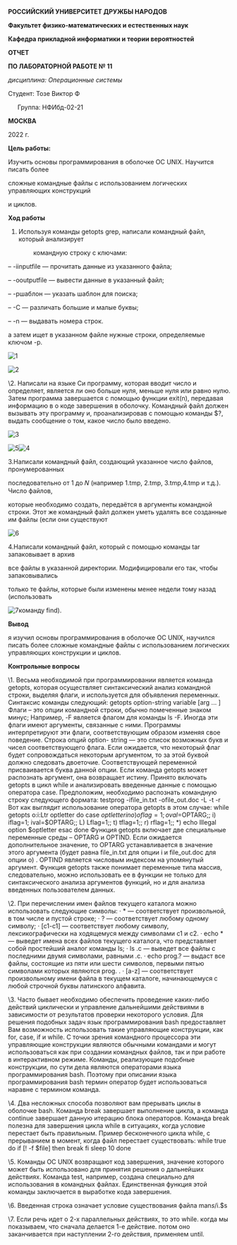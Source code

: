 ﻿**РОССИЙСКИЙ УНИВЕРСИТЕТ ДРУЖБЫ НАРОДОВ**

**Факультет физико-математических и естественных наук**

**Кафедра прикладной информатики и теории вероятностей**





**ОТЧЕТ** 

**ПО ЛАБОРАТОРНОЙ РАБОТЕ № 	11**

*дисциплина:	Операционные системы*	 









Студент:   Тозе Виктор Ф                                  

`	`Группа: НФИбд-02-21                                      







**МОСКВА**

2022	 г.

**Цель работы:**

Изучить основы программирования в оболочке ОС UNIX. Научится писать более

сложные командные файлы с использованием логических управляющих конструкций

и циклов.

**Ход работы**

1. Используя команды getopts grep, написали командный файл, который анализирует

`        `командную строку с ключами:

– -iinputfile — прочитать данные из указанного файла;

– -ooutputfile — вывести данные в указанный файл;

– -pшаблон — указать шаблон для поиска;

– -C — различать большие и малые буквы;

– -n — выдавать номера строк.

а затем ищет в указанном файле нужные строки, определяемые ключом -p.

![](1.png "1")









![](2.png "2")














\2. Написали на языке Си программу, которая вводит число и определяет, является ли оно больше нуля, меньше нуля или равно нулю. Затем программа завершается с помощью функции exit(n), передавая информацию в о коде завершения в оболочку. Командный файл должен вызывать эту программу и, проанализировав с помощью команды $?, выдать сообщение о том, какое число было введено.



![](3.png "3")



![](4.png "5")![](5.png "4")







3.Написали командный файл, создающий указанное число файлов, пронумерованных

последовательно от 1 до 𝑁 (например 1.tmp, 2.tmp, 3.tmp,4.tmp и т.д.). Число файлов,

которые необходимо создать, передаётся в аргументы командной строки. Этот же командный файл должен уметь удалять все созданные им файлы (если они существуют


![](6.png "6")























4.Написали командный файл, который с помощью команды tar запаковывает в архив

все файлы в указанной директории. Модифицировали его так, чтобы запаковывались

только те файлы, которые были изменены менее недели тому назад (использовать

![](7.png "7")команду find).



**Вывод**

я изучил основы программирования в оболочке OC UNIX, научился писать более сложные командные файлы с использованием логических управляющих конструкции и циклов.

**Контрольные вопросы**

\1. Весьма необходимой при программировании является команда getopts, которая осуществляет синтаксический анализ командной строки, выделяя флаги, и используется для объявления переменных. Синтаксис команды следующий: getopts option-string variable [arg ... ] Флаги – это опции командной строки, обычно помеченные знаком минус; Например, -F является флагом для команды ls -F. Иногда эти флаги имеют аргументы, связанные с ними. Программы интерпретируют эти флаги, соответствующим образом изменяя свое поведение. Строка опций option- string — это список возможных букв и чисел соответствующего флага. Если ожидается, что некоторый флаг будет сопровождаться некоторым аргументом, то за этой буквой должно следовать двоеточие. Соответствующей переменной присваивается буква данной опции. Если команда getopts может распознать аргумент, она возвращает истину. Принято включать getopts в цикл while и анализировать введенные данные с помощью оператора case. Предположим, необходимо распознать командную строку следующего формата: testprog -ifile\_in.txt -ofile\_out.doc -L -t -r Вот как выглядит использование оператора getopts в этом случае: while getopts o:i:Ltr optletter do case $optletter in o) oflag=1; oval=$OPTARG;; i) iflag=1; ival=$OPTARG;; L) Lflag=1;; t) tflag=1;; r) rflag=1;; \*) echo Illegal option $optletter esac done Функция getopts включает две специальные переменные среды – OPTARG и OPTIND. Если ожидается дополнительное значение, то OPTARG устанавливается в значение этого аргумента (будет равна file\_in.txt для опции i и file\_out.doc для опции o) . OPTIND является числовым индексом на упомянутый аргумент. Функция getopts также понимает переменные типа массив, следовательно, можно использовать ее в функции не только для синтаксического анализа аргументов функций, но и для анализа введенных пользователем данных.

\2. При перечислении имен файлов текущего каталога можно использовать следующие символы: · \* — соответствует произвольной, в том числе и пустой строке; · ? — соответствует любому одному символу; · [c1-c1] — соответствует любому символу, лексикографически на ходящемуся между символами c1 и с2. · echo \* — выведет имена всех файлов текущего каталога, что представляет собой простейший аналог команды ls; · ls .c — выведет все файлы с последними двумя символами, равными .c. · echo prog.? — выдаст все файлы, состоящие из пяти или шести символов, первыми пятью символами которых являются prog. . · [a-z] — соответствует произвольному имени файла в текущем каталоге, начинающемуся с любой строчной буквы латинского алфавита.

\3. Часто бывает необходимо обеспечить проведение каких-либо действий циклически и управление дальнейшими действиями в зависимости от результатов проверки некоторого условия. Для решения подобных задач язык программирования bash предоставляет Вам возможность использовать такие управляющие конструкции, как for, case, if и while. С точки зрения командного процессора эти управляющие конструкции являются обычными командами и могут использоваться как при создании командных файлов, так и при работе в интерактивном режиме. Команды, реализующие подобные конструкции, по сути дела являются операторами языка программирования bash. Поэтому при описании языка программирования bash термин оператор будет использоваться наравне с термином команда.

\4. Два несложных способа позволяют вам прерывать циклы в оболочке bash. Команда break завершает выполнение цикла, а команда continue завершает данную итерацию блока операторов. Команда break полезна для завершения цикла while в ситуациях, когда условие перестает быть правильным. Пример бесконечного цикла while, с прерыванием в момент, когда файл перестает существовать: while true do if [! -f $file] then break fi sleep 10 done

\5. Команды ОС UNIX возвращают код завершения, значение которого может быть использовано для принятия решения о дальнейших действиях. Команда test, например, создана специально для использования в командных файлах. Единственная функция этой команды заключается в выработке кода завершения.

\6. Введенная строка означает условие существования файла man$s/$i.$s

\7. Если речь идет о 2-х параллельных действиях, то это while. когда мы показываем, что сначала делается 1-е действие. потом оно заканчивается при наступлении 2-го действия, применяем until.










